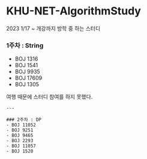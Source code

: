 # KHU-NET-AlgorithmStudy
2023 1/17 ~ 개강까지 방학 중 하는 스터디

### 1주차 : String

- BOJ 1316
- BOJ 1541
- BOJ 9935
- BOJ 17609
- BOJ 1305

여행 때문에 스터디 참여를 하지 못했다.
```
---

### 2주차 : DP
- BOJ 11052
- BOJ 9251 
- BOJ 9465
- BOJ 2293
- BOJ 11057
- BOJ 1520